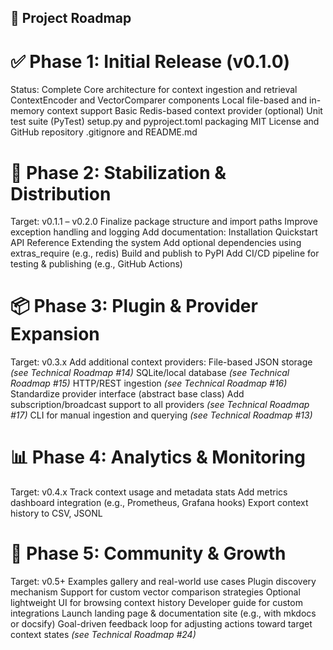 ## 📍 Project Roadmap

# ✅ Phase 1: Initial Release (v0.1.0)
Status: Complete
Core architecture for context ingestion and retrieval
ContextEncoder and VectorComparer components
Local file-based and in-memory context support
Basic Redis-based context provider (optional)
Unit test suite (PyTest)
setup.py and pyproject.toml packaging
MIT License and GitHub repository
.gitignore and README.md
# 🚧 Phase 2: Stabilization & Distribution
Target: v0.1.1 – v0.2.0
Finalize package structure and import paths
Improve exception handling and logging
Add documentation:
Installation
Quickstart
API Reference
Extending the system
Add optional dependencies using extras_require (e.g., redis)
Build and publish to PyPI
Add CI/CD pipeline for testing & publishing (e.g., GitHub Actions)
# 📦 Phase 3: Plugin & Provider Expansion
Target: v0.3.x
Add additional context providers:
File-based JSON storage *(see Technical Roadmap #14)*
SQLite/local database *(see Technical Roadmap #15)*
HTTP/REST ingestion *(see Technical Roadmap #16)*
Standardize provider interface (abstract base class)
Add subscription/broadcast support to all providers *(see Technical Roadmap #17)*
CLI for manual ingestion and querying *(see Technical Roadmap #13)*
# 📊 Phase 4: Analytics & Monitoring
Target: v0.4.x
Track context usage and metadata stats
Add metrics dashboard integration (e.g., Prometheus, Grafana hooks)
Export context history to CSV, JSONL
# 🚀 Phase 5: Community & Growth
Target: v0.5+
Examples gallery and real-world use cases
Plugin discovery mechanism
Support for custom vector comparison strategies
Optional lightweight UI for browsing context history
Developer guide for custom integrations
Launch landing page & documentation site (e.g., with mkdocs or docsify)
Goal-driven feedback loop for adjusting actions toward target context states *(see Technical Roadmap #24)*

